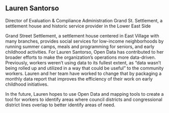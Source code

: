 ## Lauren Santorso

Director of Evaluation & Compliance Administration
Grand St. Settlement, a settlement house and historic service provider in the Lower East Side

Grand Street Settlement, a settlement house centered in East Village with many branches,  provides social services for low-income neighborhoods by running summer camps, meals and programming for seniors, and early childhood activities. For Lauren Santorso, Open Data has contributed to her broader efforts to make the organization’s operations more data-driven. Previously, workers weren’t using data to its fullest extent, as “data wasn’t being rolled up and utilized in a way that could be useful” to the community workers. Lauren and her team have worked to change that by packaging a monthly data report that improves the efficiency of their work on early childhood initiatives.

In the future, Lauren hopes to use Open Data and mapping tools to create a tool for workers to identify areas where council districts and congressional district lines overlap to better identify areas of need.
